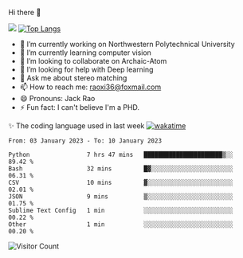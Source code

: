 Hi there 👋

![](https://github-readme-stats.vercel.app/api?username=Raohaocheng)
[![Top Langs](https://github-readme-stats.vercel.app/api/top-langs/?username=Raohaocheng&layout=compact)](https://github.com/anuraghazra/github-readme-stats)

- 🔭 I’m currently working on Northwestern Polytechnical University
- 🌱 I’m currently learning computer vision
- 👯 I’m looking to collaborate on Archaic-Atom
- 🤔 I’m looking for help with Deep learning
- 💬 Ask me about stereo matching
- 📫 How to reach me: raoxi36@foxmail.com
- 😄 Pronouns: Jack Rao
- ⚡ Fun fact: I can't believe I'm a PHD.

✨ The coding language used in last week [![wakatime](https://wakatime.com/badge/user/51ec5ec7-4742-4243-9eea-732ade32c0b7.svg)](https://wakatime.com/@51ec5ec7-4742-4243-9eea-732ade32c0b7)
<!--START_SECTION:waka-->

```text
From: 03 January 2023 - To: 10 January 2023

Python                7 hrs 47 mins   ██████████████████████▒░░   89.42 %
Bash                  32 mins         █▓░░░░░░░░░░░░░░░░░░░░░░░   06.31 %
CSV                   10 mins         ▓░░░░░░░░░░░░░░░░░░░░░░░░   02.01 %
JSON                  9 mins          ▒░░░░░░░░░░░░░░░░░░░░░░░░   01.75 %
Sublime Text Config   1 min           ░░░░░░░░░░░░░░░░░░░░░░░░░   00.22 %
Other                 1 min           ░░░░░░░░░░░░░░░░░░░░░░░░░   00.20 %
```

<!--END_SECTION:waka-->

![Visitor Count](https://profile-counter.glitch.me/Raohaocheng/count.svg)
